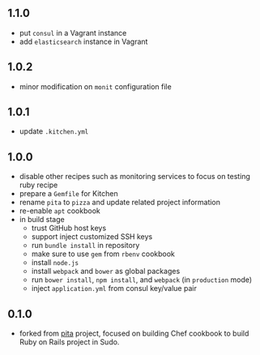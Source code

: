 ## 1.1.0

* put `consul` in a Vagrant instance
* add `elasticsearch` instance in Vagrant

## 1.0.2

* minor modification on `monit` configuration file

## 1.0.1

* update `.kitchen.yml`

## 1.0.0

* disable other recipes such as monitoring services to focus on testing ruby recipe
* prepare a `Gemfile` for Kitchen
* rename `pita` to `pizza` and update related project information
* re-enable `apt` cookbook
* in build stage
    * trust GitHub host keys
    * support inject customized SSH keys
    * run `bundle install` in repository
    * make sure to use `gem` from `rbenv` cookbook
    * install `node.js`
    * install `webpack` and `bower` as global packages
    * run `bower install`, `npm install`, and `webpack` (in `production` mode)
    * inject `application.yml` from consul key/value pair

## 0.1.0

* forked from [pita](https://github.com/sudo-recruit/pita) project, focused on building Chef cookbook to build Ruby on Rails project in Sudo.
